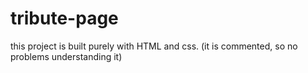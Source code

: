 # tribute-page
this project is built purely with HTML and css. (it is commented, so no problems understanding it)
